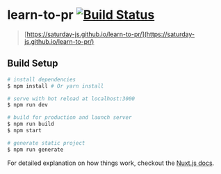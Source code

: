 # learn-to-pr [![Build Status](https://travis-ci.org/saturday-js/learn-to-pr.svg?branch=master)](https://travis-ci.org/saturday-js/learn-to-pr)
> [https://saturday-js.github.io/learn-to-pr/](https://saturday-js.github.io/learn-to-pr/)

## Build Setup

``` bash
# install dependencies
$ npm install # Or yarn install

# serve with hot reload at localhost:3000
$ npm run dev

# build for production and launch server
$ npm run build
$ npm start

# generate static project
$ npm run generate
```

For detailed explanation on how things work, checkout the [Nuxt.js docs](https://github.com/nuxt/nuxt.js).
